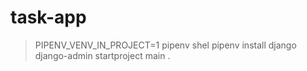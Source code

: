 # task-app

> PIPENV_VENV_IN_PROJECT=1 pipenv shel
> pipenv install django
> django-admin startproject main .
>
